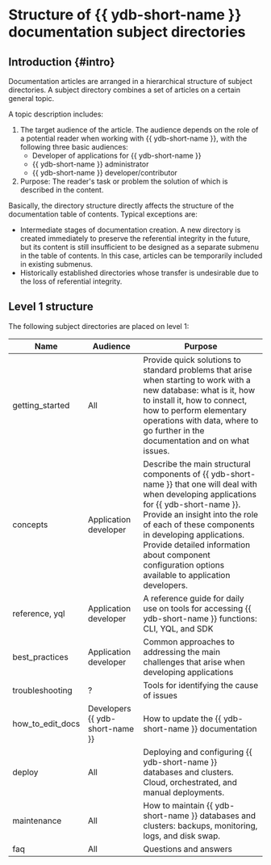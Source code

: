 # Structure of {{ ydb-short-name }} documentation subject directories

## Introduction {#intro}

Documentation articles are arranged in a hierarchical structure of subject directories. A subject directory combines a set of articles on a certain general topic.

A topic description includes:

1. The target audience of the article. The audience depends on the role of a potential reader when working with {{ ydb-short-name }}, with the following three basic audiences:
   - Developer of applications for {{ ydb-short-name }}
   - {{ ydb-short-name }} administrator
   - {{ ydb-short-name }} developer/contributor
2. Purpose: The reader's task or problem the solution of which is described in the content.

Basically, the directory structure directly affects the structure of the documentation table of contents. Typical exceptions are:

- Intermediate stages of documentation creation. A new directory is created immediately to preserve the referential integrity in the future, but its content is still insufficient to be designed as a separate submenu in the table of contents. In this case, articles can be temporarily included in existing submenus.
- Historically established directories whose transfer is undesirable due to the loss of referential integrity.

## Level 1 structure

The following subject directories are placed on level 1:

| Name | Audience | Purpose |
| --- | ---------- | ---------- |
| getting_started | All | Provide quick solutions to standard problems that arise when starting to work with a new database: what is it, how to install it, how to connect, how to perform elementary operations with data, where to go further in the documentation and on what issues. |
| concepts | Application developer | Describe the main structural components of {{ ydb-short-name }} that one will deal with when developing applications for {{ ydb-short-name }}. Provide an insight into the role of each of these components in developing applications. Provide detailed information about component configuration options available to application developers. |
| reference, yql | Application developer | A reference guide for daily use on tools for accessing {{ ydb-short-name }} functions: CLI, YQL, and SDK |
| best_practices | Application developer | Common approaches to addressing the main challenges that arise when developing applications |
| troubleshooting | ? | Tools for identifying the cause of issues |
| how_to_edit_docs | Developers {{ ydb-short-name }} | How to update the {{ ydb-short-name }} documentation |
| deploy | All | Deploying and configuring {{ ydb-short-name }} databases and clusters. Cloud, orchestrated, and manual deployments. |
| maintenance | All | How to maintain {{ ydb-short-name }} databases and clusters: backups, monitoring, logs, and disk swap. |
| faq | All | Questions and answers |

